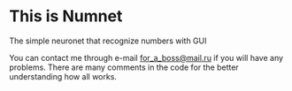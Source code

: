 # This is Numnet
The simple neuronet that recognize numbers with GUI

You can contact me through e-mail for_a_boss@mail.ru if you will have any problems.
There are many comments in the code for the better understanding how all works.
